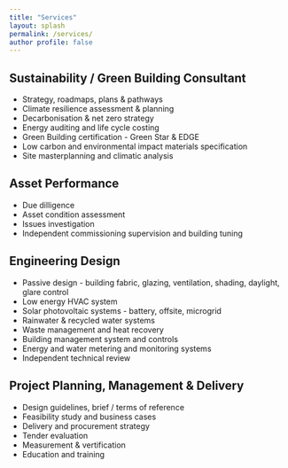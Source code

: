 ```yaml
---
title: "Services"
layout: splash
permalink: /services/
author profile: false
---
```

##
## Sustainability / Green Building Consultant
* Strategy, roadmaps, plans & pathways
* Climate resilience assessment & planning
* Decarbonisation & net zero strategy
* Energy auditing and life cycle costing
* Green Building certification - Green Star & EDGE
* Low carbon and environmental impact materials specification
* Site masterplanning and climatic analysis

## Asset Performance
* Due dilligence
* Asset condition assessment
* Issues investigation
* Independent commissioning supervision and building tuning

## Engineering Design
* Passive design - building fabric, glazing, ventilation, shading, daylight, glare control
* Low energy HVAC system
* Solar photovoltaic systems - battery, offsite, microgrid
* Rainwater & recycled water systems
* Waste management and heat recovery
* Building management system and controls
* Energy and water metering and monitoring systems
* Independent technical review

## Project Planning, Management & Delivery
* Design guidelines, brief / terms of reference
* Feasibility study and business cases
* Delivery and procurement strategy
* Tender evaluation
* Measurement & vertification
* Education and training
